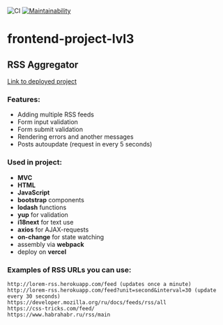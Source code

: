 ![CI](https://github.com/DmitryForsilov/frontend-project-lvl3/workflows/CI/badge.svg)
[![Maintainability](https://api.codeclimate.com/v1/badges/3e1e7d6753941fd16810/maintainability)](https://codeclimate.com/github/DmitryForsilov/frontend-project-lvl3/maintainability)

# frontend-project-lvl3

## RSS Aggregator

[Link to deployed project](https://frontend-project-lvl3-drab.vercel.app/)

### Features:
- Adding multiple RSS feeds
- Form input validation
- Form submit validation
- Rendering errors and another messages
- Posts autoupdate (request in every 5 seconds)

### Used in project:
- **MVC**
- **HTML**
- **JavaScript**
- **bootstrap** components
- **lodash** functions
- **yup** for validation
- **i18next** for text use
- **axios** for AJAX-requests
- **on-change** for state watching
- assembly via **webpack**
- deploy on **vercel**

### Examples of RSS URLs you can use:
```
http://lorem-rss.herokuapp.com/feed (updates once a minute)
http://lorem-rss.herokuapp.com/feed?unit=second&interval=30 (update every 30 seconds)
https://developer.mozilla.org/ru/docs/feeds/rss/all
https://css-tricks.com/feed/
https://www.habrahabr.ru/rss/main
```